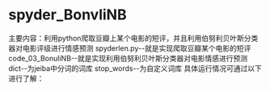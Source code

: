 # spyder_BonvliNB
主要内容：利用python爬取豆瓣上某个电影的短评，并且利用伯努利贝叶斯分类器对电影评级进行情感预测
spyderlen.py--就是实现爬取豆瓣某个电影的短评
code_03_BonuliNB--就是实现利用伯努利贝叶斯分类器对电影情感进行预测
dict--为jeiba中分词的词库
stop_words--为自定义词库
具体运行情况可通过以下进行了解：
